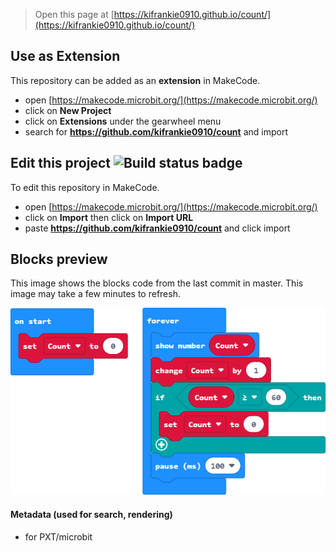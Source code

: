 
> Open this page at [https://kifrankie0910.github.io/count/](https://kifrankie0910.github.io/count/)

## Use as Extension

This repository can be added as an **extension** in MakeCode.

* open [https://makecode.microbit.org/](https://makecode.microbit.org/)
* click on **New Project**
* click on **Extensions** under the gearwheel menu
* search for **https://github.com/kifrankie0910/count** and import

## Edit this project ![Build status badge](https://github.com/kifrankie0910/count/workflows/MakeCode/badge.svg)

To edit this repository in MakeCode.

* open [https://makecode.microbit.org/](https://makecode.microbit.org/)
* click on **Import** then click on **Import URL**
* paste **https://github.com/kifrankie0910/count** and click import

## Blocks preview

This image shows the blocks code from the last commit in master.
This image may take a few minutes to refresh.

![A rendered view of the blocks](https://github.com/kifrankie0910/count/raw/master/.github/makecode/blocks.png)

#### Metadata (used for search, rendering)

* for PXT/microbit
<script src="https://makecode.com/gh-pages-embed.js"></script><script>makeCodeRender("{{ site.makecode.home_url }}", "{{ site.github.owner_name }}/{{ site.github.repository_name }}");</script>
